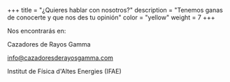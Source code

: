 +++
title = "¿Quieres hablar con nosotros?"
description = "Tenemos ganas de conocerte y que nos des tu opinión"
color = "yellow"
weight = 7
+++

Nos encontrarás en: 

Cazadores de Rayos Gamma

[info@cazadoresderayosgamma.com](mailto:info@cazadoresderayosgamma.com)

Institut de Física d'Altes Energies (IFAE)

